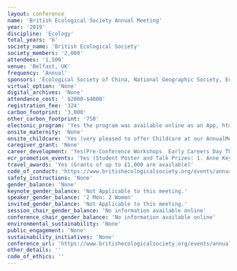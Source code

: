 ```yaml
---
layout: conference 
name: 'British Ecological Society Annual Meeting'
year: '2019'
discipline: 'Ecology'
total_years: '6'
society_name: 'British Ecological Society'
society_members: '2,000'
attendees: '1,500'
venue: 'Belfast, UK'
frequency: 'Annual'
sponsors: 'Ecological Society of China, National Geographic Society, Ecological Society of Japan, Ecological Society of America, Wiley, NHBS – Wildlife, Ecology & Conservation Books and Equipment, European Marine Board, Oxford University Press, CABI, Nordic OIKOS – the ecological society of Sweden, Finland, Iceland, Norway and Denmark, University of Ulster, British Society of Soil Science, GfO – the ecological society of Germany, Austria and Switzerland, Hansa Tech Instruments, New Phytologist Trust, Cambridge University Press, Centre for Environmental Data and Recording, Ecological Continuity Trust, International Biogeographical Society, NERN – Netherlands Ecological Research Network, Conservation Evidence, NERC Field Spectography, Stickee Immersive Software, Wildlife Acoustics, Irish Naturalists’ Journal'
virtual_option: 'None'
digital_archives: 'None'
attendance_cost: ' $2000-$4000'
registration_fee: '324'
carbon_footprint: '3,000'
other_carbon_footprint: '750'
electonic_program: 'Yes the program was available online as an App, html and .pdf file on the conference website.'
onsite_maternity: 'None'
onsite_childcare: 'Yes (very pleased to offer Childcare at our AnnualMeeting. This will be located in Boardroom 3. To be sure of a place you must book in advance, however any spaces not pre booked will be available on a first come first served basis at the event. Crèche Tickets can be purchased at the Information Desk. Please note, childcare is not available for the lunch period, so parents/carers are responsible for collecting their children and for providing their lunch.)'
caregiver_grant: 'None'
career_development: 'Yes(Pre-Conference Workshops  Early Careers Day This one-day workshop will begin with an inspiring plenary on ‘unlocking your potential’ from Professor Jane Memmot. Following this you will take part in a number of sessions including an introduction to the policy-science interface, making the most of funding opportunities and building resilience when publishing your research. You’ll have the opportunity to meet fellow early career ecologists and you’ll leave the workshop feeling ready to make the most of networking opportunities during the Annual Meeting.  Graphic Recording: Communicating Research in an Engaging Way How can we communicate our research in a visual format? In this workshop, participants will learn layout and design tools while developing their visual vocabularies, with the aim of creating a visual abstract or schematic. Participants should bring an idea or topic that they would like to work on.  Building data collection apps with Coreo If your organisation is considering the use of apps to improve field-based data collection this workshop will show you how you can build your own using Coreo. We will also explore the data management and visualisation features of the Coreo platform.  Using data provenance to create reproducible, transparent, and well-documented code for statistical analysis and modelling in R Reproducibility engenders trust in and rapidly advances science, but it is hard to reproduce ecological analyses. Participants will work with software tools that use data provenance to help construct and debug R scripts, transparently document analytical workflows, and simplify re-use of the data and associated R code.  A gentle introduction to the COMADRE & COMPADRE databases for demographic analyses We will introduce the COMPADRE Plant Matrix Database and COMADRE Animal Matrix Database, which contain thousands of matrix population models for species across the tree of life, as well as two R packages that allow for comparative analyses and interpretation of demographic data: Rcompadre and Rage.  Tools of the Interdisciplinary Trade: how to make your interdisciplinary project a success Human-nature relationships lie at the heart of many ecological challenges. As a result, ecologists often find themselves working at the intersection between natural and social sciences – with little preparatory training. This workshop will identify common pitfalls and good practices for interdisciplinary research in ecology, from developing a funding proposal to project implementation and publication.  How to run the best fieldcourse to develop key graduate skills The aim of this interactive, peer-peer workshop is to provide an informal but guided forum for experienced field educators to consider ways to enhance their teaching practice. We will focus on the attributes that employers require in ecology graduates and share best field-based teaching practice for developing key graduate skills.  Indigenous Knowledge: what is it, where do I find it, how can I use it? Incorporating Indigenous Knowledge in ecological research is an ethical commitment and a practical consideration in negotiating access. More than this, it is an essential component of robust and effective ecology, informing successful research design. This workshop uses practical examples to demonstrate anthropological methods useful in engaging with indigenous knowledge  Getting social for science communication Terrified by Twitter? Flummoxed by Facebook? Or seeking an extra push for your science via social? We’ll introduce different social media platforms and tips and tricks for getting the most from them. Participants will have the chance to build and enhance their social media profile, learn about communicating their science, and create some games. You’ll leave equipped with tools to communicate your science effectively on social media!  OURsoils:  developing citizen science and public engagement The BES, Imperial College and OPAL are developing a nationwide programme of citizen science and public engagement.  OURsoils seeks to Observe, Understand and Research, Respect and Re-imagine Soils.  This workshop is an interactive chance to get involved, develop ideas, learn from each other and share experiences in taking this project forward.  How to be a good Associate Editor BES Publications Team  This workshop will provide training for Associate Editors handling manuscript for any ecology journal. It will cover: How to assess a manuscript on initial submission, finding reviewers, how to assess reviewer comments, handling revisions, and writing good recommendation letters to authors.  Publication ethics for researchers This panel and Q&A will discuss publication ethics issues in research (including authorship and plagiarism). It look at how to avoid issues before they happen, but will also show the systems in place for dealing with problem and show that even post-publication problems can be fixable.  Work–Life Balance in Real Life In this panel discussion, invited speakers share how they have juggled different challenging life situations throughout their academic careers and discuss the approaches they take that help them balance their work and personal lives.  Enabling Work–Life Balance in Your Research Group There is a lot group leaders can do to allow all team members to reach a healthier work–life balance. This workshop explores the importance of role modelling and equips attendees with simple strategies that they can take back to their own institutions and start implementing right away.  Careers Outside of Academia: Join us for this increasingly popular discussion, in which members of the panel will share their experiences of forming a career outside of academia. Representing a breadth of ecological careers, each panel member will give an overview of their respective role and provide advice on the transition from academia.  Education Alumni Network: Get involved Whether you have taken part in BES Education and Public Engagement activities, or are considering getting involved in the future, join us at this event in celebration of your successes. We will also be asking you to contribute your thoughts and ideas to help shape the future of the BES’ Education Strategy for 2020-23.  Engaging with schools, youth groups and home educators This workshop will provide a practical toolkit for organising STEM education activities for under-18 students. Lightning presentations from STEM educators will highlight the diverse range of communication methods and support networks available for communicating your research, and set up an interactive session to develop your own)'
ecr_promotion_events: 'Yes (Student Poster and Talk Prizes: 1. Anne Keymer Prize: This prize awarded for the best oral presentation by a postgraduate student at our Annual Meeting. In order to be eligible, students must present a paper at our Annual Meeting and, usually, be a current or recent graduate and present work that was completed when still a student. Competition for the prize is fierce. Our panel of judges will select the winner and the prize is an honorarium of £250. There are two runner up prizes of £100 each.   2. Best Poster Prize: We also award a prize for the best poster by a research student at our Annual Meeting. To enter, students must present a poster and be a current or recent graduate presenting work completed as a student. The entrant should be the first author of the poster and have undertaken the majority of the work being presented. Our panel of judges will select the winner and the prize is an honorarium of £250. Runner-up prizes of £100 are also usually awarded.)'
travel_awards: 'Yes (Grants of up to £1,000 are available)'
code_of_conduct: 'https://www.britishecologicalsociety.org/events/annual-meeting-2019/our-code-of-conduct/'
safety_instructions: 'None'
gender_balance: 'None'
keynote_gender_balance: 'Not Applicable to this meeting.'
speaker_gender_balance: '2 Men: 2 Women'
invited_gender_balance: 'Not Applicable to this meeting.'
session_chair_gender_balance: 'No information available online'
conference_chair_gender_balance: 'No information available online'
environmental_sustainability: 'None'
public_engagement: 'None'
sustainability_initiatives: 'None'
conference_url: 'https://www.britishecologicalsociety.org/events/annual-meeting-2019/'
other_details: ''
code_of_ethics: ''
---
```

